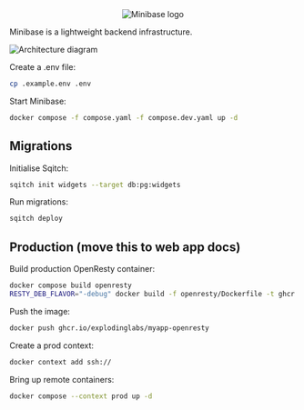 <div align="center"><img alt="Minibase logo" src="https://github.com/explodinglabs/minibase/blob/main/logo.png?raw=true" /></div>

Minibase is a lightweight backend infrastructure.

<img alt="Architecture diagram" src="https://github.com/explodinglabs/minibase/blob/main/architecture.png?raw=true" />

Create a .env file:

```sh
cp .example.env .env
```

Start Minibase:

```sh
docker compose -f compose.yaml -f compose.dev.yaml up -d
```

## Migrations

Initialise Sqitch:

```sh
sqitch init widgets --target db:pg:widgets
```

Run migrations:

```sh
sqitch deploy
```

## Production (move this to web app docs)

Build production OpenResty container:

```sh
docker compose build openresty
RESTY_DEB_FLAVOR="-debug" docker build -f openresty/Dockerfile -t ghcr.io/explodinglabs/myapp-web .
```

Push the image:

```sh
docker push ghcr.io/explodinglabs/myapp-openresty
```

Create a prod context:

```sh
docker context add ssh://
```

Bring up remote containers:

```sh
docker compose --context prod up -d
```
